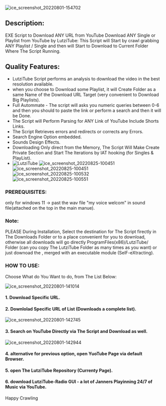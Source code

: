 ![ice_screenshot_20220801-154702](https://user-images.githubusercontent.com/45577616/182151340-20cc7ce7-d29e-4d27-9a8f-1d481609f80f.png)

## Description:
EXE Script to Download ANY URL from YouTube
 Download ANY Single or Playlist from YouTube by LutziTube:
This Script will Start by crawl grabbing ANY Playlist / Single and then will Start to Download to Current Folder Where The Script Running.
## Quality Features:
* LutziTube Script performs an analysis to download the video in the best resolution available.
* when you choose to Download some Playlist, it will Create Folder as a same Name of the Download URL Target (very convenient to Download Big Playlists).
* Full Autommate - The script will asks you numeric queries between 0-6 and then you should to paste the link or perform a search and then it will be Done.
* The Script will Perform Parsing for ANY Link of YouTube Include Shorts Links.
* The Script Retrieves errors and redirects or corrects any Errors.
* Search Engine Option embedded.
* Sounds Design Effects.
* Downloading Only direct from the Memory, The Script Will Make Create Private Section and Start The Iterations by IAT hooking  (for Singles & PlayList).
* ![LutziTube](https://user-images.githubusercontent.com/45577616/182126852-db903747-6012-423f-85b0-0d6fec00d551.gif)
![ice_screenshot_20220825-100451](https://user-images.githubusercontent.com/45577616/186598053-07b34b2d-2c71-439c-bc1c-951afd53b74c.png)
![ice_screenshot_20220825-100451](https://user-images.githubusercontent.com/45577616/186598053-07b34b2d-2c71-439c-bc1c-951afd53b74c.png)
![ice_screenshot_20220825-100532](https://user-images.githubusercontent.com/45577616/186598029-0c80755e-2912-4b17-af69-f9b83461a3db.png)
![ice_screenshot_20220825-100551](https://user-images.githubusercontent.com/45577616/186598000-0aa2516a-52ee-4ff6-bfa7-da333610a7bb.png)
### PREREQUISITES:
only for windows 11 -> past the wav file "my voice welcom" in sound file(attached on the top in the main manue). 
### Note:
PLEASE During Installation, Select the destination for The Script firectly in The Downloads Folder or to a place convenient for you to download, otherwise all downloads will go directly ProgramFiles(x86)/LutziTube/ Folder (can you copy The LutziTube Folder as many times as you want) or just downoad the , merged with an executable module (SelF-eXtracting).

### HOW TO USE:
 Choose What do You Want to do, from The List Below:
 
![ice_screenshot_20220801-141014](https://user-images.githubusercontent.com/45577616/182135702-2eb30172-f7fa-4ae1-aafe-6695c64751a3.png)

#### 1. Download Specific URL.

#### 2. Downlolad Specific URL of List (Downloads a complete list).

![ice_screenshot_20220801-142745](https://user-images.githubusercontent.com/45577616/182138452-4c510fd7-ed15-45ea-bcd8-2d9b932d360c.png)

#### 3. Search on YouTube Directly via The Script and Download as well.

![ice_screenshot_20220801-142944](https://user-images.githubusercontent.com/45577616/182138746-cbedfe69-df0b-4515-b32f-817ef98001c9.png)

#### 4. alternative for previous option, open YuoTube Page via default Browser.

#### 5. open The LutziTube Repository (Currenty Page).

#### 6. download LutziTube-Radio GUI - a lot of Janners Playinning 24/7 of Music via YouTube.


Happy Crawling
